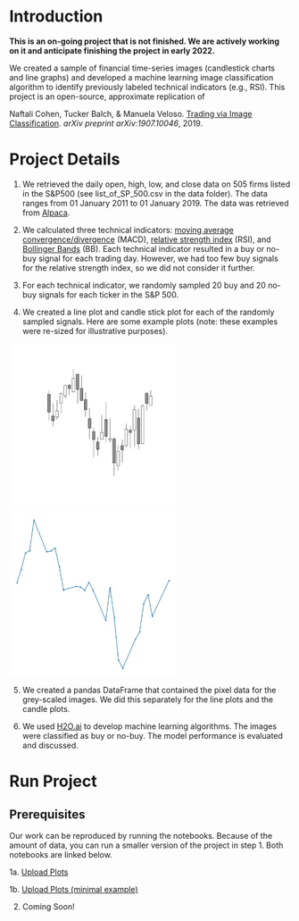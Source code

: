 # Introduction

**This is an on-going project that is not finished. We are actively working on it and anticipate finishing the project in early 2022.**
  
We created a sample of financial time-series images (candlestick charts and line graphs) and developed a machine learning image classification algorithm to identify previously labeled technical indicators (e.g., RSI). This project is an open-source, approximate replication of

Naftali Cohen, Tucker Balch, & Manuela Veloso. [Trading via Image Classification](https://arxiv.org/abs/1907.10046). *arXiv preprint arXiv:1907.10046*, 2019.

# Project Details

1. We retrieved the daily open, high, low, and close data on 505 firms listed in the S&P500 (see list_of_SP_500.csv in the data folder). The data ranges from 01 January 2011 to 01 January 2019. The data was retrieved from [Alpaca](https://alpaca.markets).

2. We calculated three technical indicators: [moving average convergence/divergence](https://en.wikipedia.org/wiki/MACD) (MACD), [relative strength index](https://en.wikipedia.org/wiki/Relative_strength_index) (RSI), and [Bollinger Bands](https://en.wikipedia.org/wiki/Bollinger_Bands) (BB). Each technical indicator resulted in a buy or no-buy signal for each trading day. However, we had too few buy signals for the relative strength index, so we did not consider it further.

3. For each technical indicator, we randomly sampled 20 buy and 20 no-buy signals for each ticker in the S&P 500.  

4. We created a line plot and candle stick plot for each of the randomly sampled signals. Here are some example plots (note: these examples were re-sized for illustrative purposes). 

<img src="sample_candle_plot.jpg" alt="drawing" width="300"/>
<img src="sample_line_plot.jpg" alt="drawing" width="300"/>

5. We created a pandas DataFrame that contained the pixel data for the grey-scaled images. We did this separately for the line plots and the candle plots.

6. We used [H2O.ai](https://www.h2o.ai) to develop machine learning algorithms. The images were classified as buy or no-buy. The model performance is evaluated and discussed.

# Run Project

## Prerequisites

Our work can be reproduced by running the notebooks. Because of the amount of data, you can run a smaller version of the project in step 1. Both notebooks are linked below.

1a. [Upload Plots](notebooks/00_upload_plots.ipynb)

1b. [Upload Plots (minimal example)](notebooks/00_upload_plots_minimal_example.ipynb)

2. Coming Soon!

